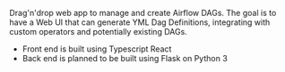 Drag'n'drop web app to manage and create Airflow DAGs. The goal is to 
have a Web UI that can generate YML Dag Definitions, integrating with
custom operators and potentially existing DAGs. 

- Front end is built using Typescript React
- Back end is planned to be built using Flask on Python 3
